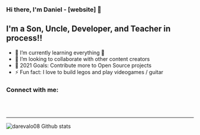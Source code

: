 ### Hi there, I'm Daniel - [website] 👋



## I'm a Son, Uncle, Developer, and Teacher in process!!

- 🌱 I’m currently learning everything 🤣
- 👯 I’m looking to collaborate with other content creators
- 🥅 2021 Goals: Contribute more to Open Source projects
- ⚡ Fun fact: I love to build legos and play videogames / guitar

### Connect with me:



<br />
<br />

---
<img aling="left" alt="darevalo08 Github stats " src="https://github-readme-stats.vercel.app/api?username=anuraghazra&show_icons=true&hide_border=true"/>
<!--
**darevalo8/darevalo8** is a ✨ _special_ ✨ repository because its `README.md` (this file) appears on your GitHub profile.

Here are some ideas to get you started:

- 🔭 I’m currently working on ...
- 🌱 I’m currently learning ...
- 👯 I’m looking to collaborate on ...
- 🤔 I’m looking for help with ...
- 💬 Ask me about ...
- 📫 How to reach me: ...
- 😄 Pronouns: ...
- ⚡ Fun fact: ...
-->
